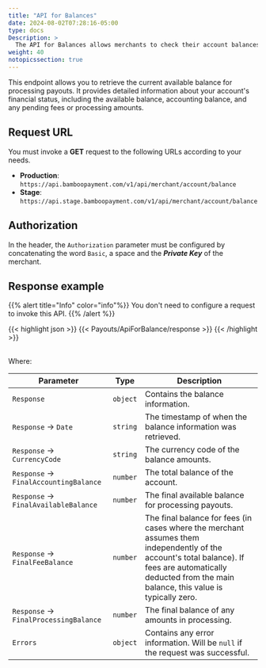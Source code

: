 ```yaml
---
title: "API for Balances"
date: 2024-08-02T07:28:16-05:00
type: docs
Description: >
  The API for Balances allows merchants to check their account balances for payouts without using Bamboo's merchant console.
weight: 40
notopicssection: true
---
```


This endpoint allows you to retrieve the current available balance for processing payouts. It provides detailed information about your account's financial status, including the available balance, accounting balance, and any pending fees or processing amounts.

## Request URL
You must invoke a **GET** request to the following URLs according to your needs.

* **Production**: `https://api.bamboopayment.com/v1/api/merchant/account/balance`
* **Stage**: `https://api.stage.bamboopayment.com/v1/api/merchant/account/balance`

## Authorization
In the header, the `Authorization` parameter must be configured by concatenating the word `Basic`, a space and the _**Private Key**_ of the merchant.

## Response example

{{% alert title="Info" color="info"%}}
You don't need to configure a request to invoke this API.
{{% /alert %}}


{{< highlight json >}}
{{< Payouts/ApiForBalance/response >}}
{{< /highlight >}}

<br>
Where:

| Parameter | Type | Description |
|-----------|------|-------------|
| `Response` | `object` | Contains the balance information. |
| `Response` → `Date` | `string` | The timestamp of when the balance information was retrieved. |
| `Response` → `CurrencyCode` | `string` | The currency code of the balance amounts. |
| `Response` → `FinalAccountingBalance` | `number` | The total balance of the account. |
| `Response` → `FinalAvailableBalance` | `number` | The final available balance for processing payouts. |
| `Response` → `FinalFeeBalance` | `number` | The final balance for fees (in cases where the merchant assumes them independently of the account's total balance). If fees are automatically deducted from the main balance, this value is typically zero.  |
| `Response` → `FinalProcessingBalance` | `number` | The final balance of any amounts in processing. |
| `Errors` | `object` | Contains any error information. Will be `null` if the request was successful. |